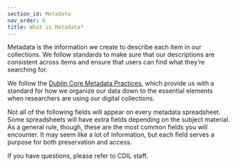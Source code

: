 ```yaml
---
section_id: Metadata
nav_order: 6
title: What is Metadata?
---
```


Metadata is the information we create to describe each item in our collections. We follow standards to make sure that our descriptions are consistent across items and ensure that users can find what they’re searching for.

We follow the [Dublin Core Metadata Practices](https://en.wikipedia.org/wiki/Dublin_Core), which provide us with a standard for how we organize our data down to the essential elements when researchers are using our digital collections. 

Not all of the following fields will appear on every metadata spreadsheet. Some spreadsheets will have extra fields depending on the subject material. As a general rule, though, these are the most common fields you will encounter. It may seem like a lot of information, but each field serves a purpose for both preservation and access.

If you have questions, please refer to CDIL staff.